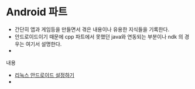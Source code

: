 # Android 파트

* 간단히 앱과 게임등을 만들면서 겪은 내용이나 유용한 지식들을 기록한다. 
* 안드로이드이기 때문에 cpp 파트에서 못했던 java와 연동되는 부분이나 ndk 의 경우는 여기서 설명한다. 
* 
내용

* [리눅스 안드로이드 설정하기](linux_android_setting.md)
* 
